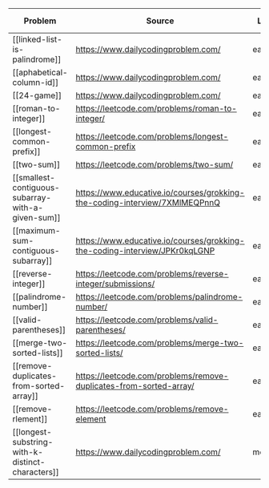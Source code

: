 | Problem                                           | Source                                                                     | Level | Status | Last viewed |
| ------------------------------------------------- | -------------------------------------------------------------------------- | ----- | ------ | ----------- |
| [[linked-list-is-palindrome]]                     | https://www.dailycodingproblem.com/                                        | easy  | done   | 1.4.2021    |
| [[aphabetical-column-id]]                         | https://www.dailycodingproblem.com/                                        | easy  | done   | 1.4.2021    |
| [[24-game]]                                       | https://www.dailycodingproblem.com/                                        | easy  | done   | 1.4.2021    |
| [[roman-to-integer]]                              | https://leetcode.com/problems/roman-to-integer/                            | easy  | done   | 29.5.2021   |
| [[longest-common-prefix]]                         | https://leetcode.com/problems/longest-common-prefix                        | easy  | undone | 6.6.2021    |
| [[two-sum]]                                       | https://leetcode.com/problems/two-sum/                                     | easy  | done   | 12.6.2021   |
| [[smallest-contiguous-subarray-with-a-given-sum]] | https://www.educative.io/courses/grokking-the-coding-interview/7XMlMEQPnnQ | easy  | done   | 16.6.2021   |
| [[maximum-sum-contiguous-subarray]]               | https://www.educative.io/courses/grokking-the-coding-interview/JPKr0kqLGNP | easy  | done   | 16.6.2021   |
| [[reverse-integer]]                               | https://leetcode.com/problems/reverse-integer/submissions/                 | easy  | done   | 16.6.2021   |
| [[palindrome-number]]                             | https://leetcode.com/problems/palindrome-number/                           | easy  | done   | 17.6.2021   |
| [[valid-parentheses]]                             | https://leetcode.com/problems/valid-parentheses/                           | easy  | done   | 18.6.2021   |
| [[merge-two-sorted-lists]]                        | https://leetcode.com/problems/merge-two-sorted-lists/                      | easy  | done   | 25.06.2021  |
| [[remove-duplicates-from-sorted-array]]           | https://leetcode.com/problems/remove-duplicates-from-sorted-array/         | easy  | done   | 26.06.2021  |
| [[remove-rlement]]                                | https://leetcode.com/problems/remove-element                               | easy  | done   | 26.06.2021  |
| [[longest-substring-with-k-distinct-characters]]                                                  |  https://www.dailycodingproblem.com/                                                                            |  medium     |   done     |   27.06.2021         |
